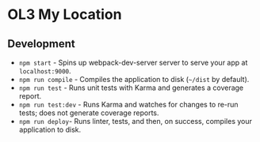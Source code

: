 OL3 My Location
=======================

Development
-----

* `npm start` - Spins up webpack-dev-server server to serve your app at `localhost:9000`.
* `npm run compile` - Compiles the application to disk (`~/dist` by default).
* `npm run test` - Runs unit tests with Karma and generates a coverage report.
* `npm run test:dev` - Runs Karma and watches for changes to re-run tests; does not generate coverage reports.
* `npm run deploy`- Runs linter, tests, and then, on success, compiles your application to disk.
